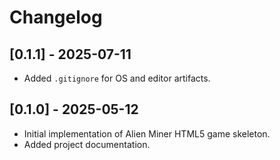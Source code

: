 # Changelog

## [0.1.1] - 2025-07-11
- Added `.gitignore` for OS and editor artifacts.

## [0.1.0] - 2025-05-12
- Initial implementation of Alien Miner HTML5 game skeleton.
- Added project documentation.

